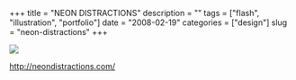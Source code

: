 +++
title = "NEON DISTRACTIONS"
description = ""
tags = ["flash", "illustration", "portfolio"]
date = "2008-02-19"
categories = ["design"]
slug = "neon-distractions"
+++


 

  <div id="screens-thumbs" class="clearfix">
    <div class="txt-center" id="design-submission"><a href="http://neondistractions.com/"><img id='bluga-thumbnail-913' class='bluga-thumbnail large' src='/media/bluga/
wt47f279d8316c7_0.jpg'/></a></div>  
  </div>   
<p><a href="http://neondistractions.com/">http://neondistractions.com/</a></p>





